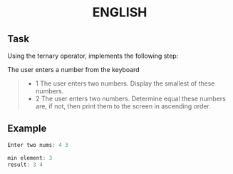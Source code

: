 # <p align=center>**ENGLISH**</p>

## Task

Using the ternary operator, implements the following step:

The user enters a number from the keyboard

> - 1 The user enters two numbers. Display the smallest of these numbers.
> - 2 The user enters two numbers. Determine equal these numbers are, if not, then print them to the screen in
ascending order.

## Example

```cpp
Enter two nums: 4 3

min element: 3
result: 3 4
```
